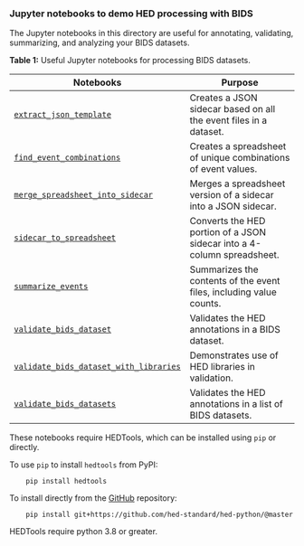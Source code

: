 ### Jupyter notebooks to demo HED processing with BIDS

The Jupyter notebooks in this directory are useful for annotating,
validating, summarizing, and analyzing your BIDS datasets.

**Table 1:** Useful Jupyter notebooks for processing BIDS datasets.

| Notebooks                                                                                                                                                              | Purpose                                                                 | 
|------------------------------------------------------------------------------------------------------------------------------------------------------------------------|-------------------------------------------------------------------------| 
| [`extract_json_template`](https://github.com/hed-standard/hed-examples/blob/main/src/jupyter_notebooks/bids/extract_json_template.ipynb)                               | Creates a JSON sidecar based on all the event files in a dataset.       |
| [`find_event_combinations`](https://github.com/hed-standard/hed-examples/blob/main/src/jupyter_notebooks/bids/find_event_combinations.ipynb)                           | Creates a spreadsheet of unique combinations of event values.           |
| [`merge_spreadsheet_into_sidecar`](https://github.com/hed-standard/hed-examples/blob/main/src/jupyter_notebooks/bids/merge_spreadsheedt_into_sidecar.ipynb)            | Merges a spreadsheet version of a sidecar into a JSON sidecar.          |
| [`sidecar_to_spreadsheet`](https://github.com/hed-standard/hed-examples/blob/main/src/jupyter_notebooks/bids/sidecar_to_spreadsheet.ipynb)                             | Converts the HED portion of a JSON sidecar into a 4-column spreadsheet. |
| [`summarize_events`](https://github.com/hed-standard/hed-examples/blob/main/src/jupyter_notebooks/bids/summarize_events.ipynb)                                         | Summarizes the contents of the event files, including value counts.     |  
| [`validate_bids_dataset`](https://github.com/hed-standard/hed-examples/blob/main/src/jupyter_notebooks/bids/validate_bids_dataset.ipynb)                               | Validates the HED annotations in a BIDS dataset.                        |
| [`validate_bids_dataset_with_libraries`](https://github.com/hed-standard/hed-examples/blob/main/src/jupyter_notebooks/bids/validate_bids_dataset_with_libraries.ipynb) | Demonstrates use of HED libraries in validation.                        |  
| [`validate_bids_datasets`](https://github.com/hed-standard/hed-examples/blob/main/src/jupyter_notebooks/bids/validate_bids_datasets.ipynb)                             | Validates the HED annotations in a list of BIDS datasets.               |  

These notebooks require HEDTools, which can be installed using `pip` or directly.

To use `pip` to install `hedtools` from PyPI:

   ```
       pip install hedtools
   ```

To install directly from the 
[GitHub](https://github.com/hed-standard/hed-python) repository:

   ```
       pip install git+https://github.com/hed-standard/hed-python/@master
   ```

HEDTools require python 3.8 or greater.

